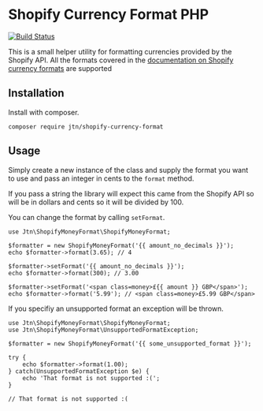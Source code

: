 # Shopify Currency Format PHP

[![Build Status](https://travis-ci.org/jonathanjanssens/shopify-currency-format-php.svg?branch=master)](https://travis-ci.org/jonathanjanssens/shopify-currency-format-php)

This is a small helper utility for formatting currencies provided by the Shopify API. All the formats covered in the [documentation on Shopify currency formats](https://help.shopify.com/en/manual/payments/currency-formatting) are supported

## Installation

Install with composer.

```composer require jtn/shopify-currency-format```

## Usage

Simply create a new instance of the class and supply the format you want to use and pass an integer in cents to the `format` method.

If you pass a string the library will expect this came from the Shopify API so will be in dollars and cents so it will be divided by 100.

You can change the format by calling `setFormat`.

```<?php
use Jtn\ShopifyMoneyFormat\ShopifyMoneyFormat;

$formatter = new ShopifyMoneyFormat('{{ amount_no_decimals }}');
echo $formatter->format(3.65); // 4

$formatter->setFormat('{{ amount_no_decimals }}');
echo $formatter->format(300); // 3.00

$formatter->setFormat('<span class=money>£{{ amount }} GBP</span>');
echo $formatter->format('5.99'); // <span class=money>£5.99 GBP</span>

```

If you specifiy an unsupported format an exception will be thrown.

```<?php
use Jtn\ShopifyMoneyFormat\ShopifyMoneyFormat;
use Jtn\ShopifyMoneyFormat\UnsupportedFormatException;

$formatter = new ShopifyMoneyFormat('{{ some_unsupported_format }}');

try {
	echo $formatter->format(1.00);
} catch(UnsupportedFormatException $e) {
	echo 'That format is not supported :(';
}

// That format is not supported :(
```

